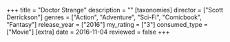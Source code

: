 +++
title = "Doctor Strange"
description = ""
[taxonomies]
director = ["Scott Derrickson"] 
genres = ["Action", "Adventure", "Sci-Fi", "Comicbook", "Fantasy"]
release_year = ["2016"]
my_rating = ["3"]
consumed_type = ["Movie"]
[extra]
date = 2016-11-04
reviewed = false
+++
